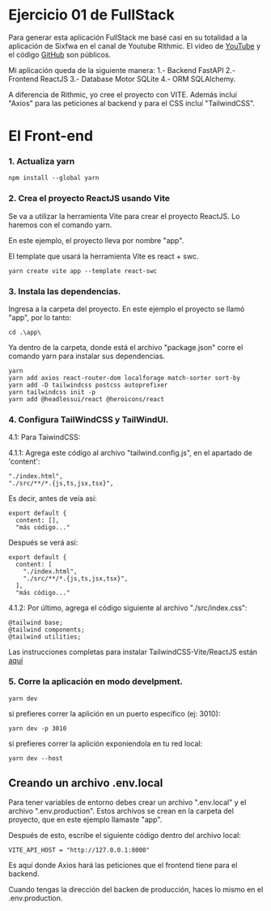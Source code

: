 # Ejercicio 01 de FullStack

Para generar esta aplicación FullStack me basé casi en su totalidad a la aplicación de Sixfwa en el canal de Youtube Rithmic. El video de [YouTube](https://youtu.be/UbSONbZ8t4g) y el código [GitHub](https://github.com/sixfwa/react-fastapi) son públicos.


Mi aplicación queda de la siguiente manera:
1.- Backend FastAPI
2.- Frontend ReactJS
3.- Database Motor SQLite
4.- ORM SQLAlchemy.

A diferencia de Rithmic, yo cree el proyecto con VITE. Además incluí "Axios" para las peticiones al backend y para el CSS incluí "TailwindCSS".



# El Front-end


### 1. Actualiza yarn
```
npm install --global yarn
```

### 2. Crea el proyecto ReactJS usando Vite
Se va a utilizar la herramienta Vite para crear el proyecto ReactJS. Lo haremos con el comando yarn.

En este ejemplo, el proyecto lleva por nombre "app".

El template que usará la herramienta Vite es react + swc.

```
yarn create vite app --template react-swc
```

### 3. Instala las dependencias.
Ingresa a la carpeta del proyecto. En este ejemplo el proyecto se llamó "app", por lo tanto:

```
cd .\app\
```

Ya dentro de la carpeta, donde está el archivo "package.json" corre el comando yarn para instalar sus dependencias.

```
yarn
yarn add axios react-router-dom localforage match-sorter sort-by
yarn add -D tailwindcss postcss autoprefixer
yarn tailwindcss init -p
yarn add @headlessui/react @heroicons/react
```

### 4. Configura TailWindCSS y TailWindUI.
4.1: Para TaiwindCSS:

4.1.1: Agrega este código al archivo "tailwind.config.js", en el apartado de 'content':
```
"./index.html",
"./src/**/*.{js,ts,jsx,tsx}",
```

Es decir, antes de veía así:
```
export default {
  content: [],
  "más código..."
```

Después se verá así:
```
export default {
  content: [
    "./index.html",
    "./src/**/*.{js,ts,jsx,tsx}",
  ],
  "más código..."
```

4.1.2: Por último, agrega el código siguiente al archivo "./src/index.css":
```
@tailwind base;
@tailwind components;
@tailwind utilities;
```

Las instrucciones completas para instalar TailwindCSS-Vite/ReactJS están [aquí](https://tailwindcss.com/docs/guides/vite)



### 5. Corre la aplicación en modo develpment.
```
yarn dev
```
si prefieres correr la aplición en un puerto específico (ej: 3010):
```
yarn dev -p 3010
```
si prefieres correr la aplición exponiendola en tu red local:
```
yarn dev --host
```



## Creando un archivo .env.local
Para tener variables de entorno debes crear un archivo ".env.local" y el archivo ".env.production".  Estos archivos se crean en la carpeta del proyecto, que en este ejemplo llamaste "app".


Después de esto, escribe el siguiente código dentro del archivo local:
```
VITE_API_HOST = "http://127.0.0.1:8000"
```
Es aquí donde Axios hará las peticiones que el frontend tiene para el backend.

Cuando tengas la dirección del backen de producción, haces lo mismo en el .env.production.
